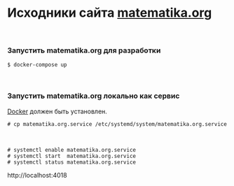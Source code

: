 # Исходники сайта [matematika.org](https://matematika.org)

<br/>

### Запустить matematika.org для разработки

    $ docker-compose up

<br/>

### Запустить matematika.org локально как сервис

<a href="https://sysadm.ru/linux/servers/containers/docker/install/">Docker</a> должен быть установлен.

    # cp matematika.org.service /etc/systemd/system/matematika.org.service

<br/>

    # systemctl enable matematika.org.service
    # systemctl start  matematika.org.service
    # systemctl status matematika.org.service

http://localhost:4018
